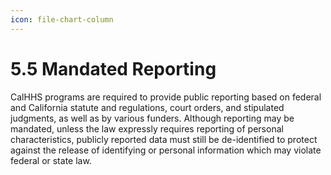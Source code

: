 ```yaml
---
icon: file-chart-column
---
```


# 5.5 Mandated Reporting

CalHHS programs are required to provide public reporting based on federal and California statute and regulations, court orders, and stipulated judgments, as well as by various funders. Although reporting may be mandated, unless the law expressly requires reporting of personal characteristics, publicly reported data must still be de-identified to protect against the release of identifying or personal information which may violate federal or state law.

